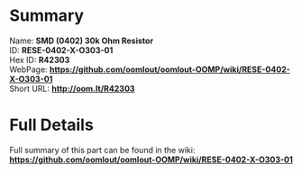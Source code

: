 
Summary
=================
  
Name: __SMD (0402) 30k Ohm Resistor__    
ID: __RESE-0402-X-O303-01__   
Hex ID: __R42303__   
WebPage: __https://github.com/oomlout/oomlout-OOMP/wiki/RESE-0402-X-O303-01__   
Short URL: __http://oom.lt/R42303__   

Full Details
==========================
Full summary of this part can be found in the wiki:   
__https://github.com/oomlout/oomlout-OOMP/wiki/RESE-0402-X-O303-01__    

